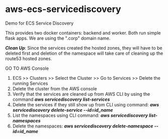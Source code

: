 # aws-ecs-servicediscovery
Demo for ECS Service Discovery

This provides two docker containers: backend and worker. Both run simple flask apps. We are using the ".corp" domain name.

***Clean Up***: Since the services created the hosted zones, they will have to be deleted first and deletion of the namespace will take care of cleaning up the route53 hosted zones.

GO TO AWS Console
 1. ECS >> Clusters >> Select the Cluster >> Go to Services >> Delete the running Services
 2. Delete the cluster from the AWS console
 3. Verify that the services are cleaned up from AWS CLI by using the command ***aws servicediscovery list-services***
 4. Delete the services if they still show up from CLI using command: ***aws servicediscovery delete-service --id=id_name***
 5. List the namespaces using CLI command: ***aws servicediscovery list-namespaces***
 6. Delete the namespaces: ***aws servicediscovery delete-namespace --id=id_name***


